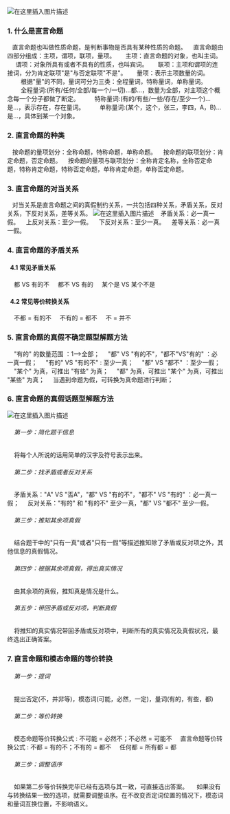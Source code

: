 ![在这里插入图片描述](https://img-blog.csdnimg.cn/20200712145109238.png?x-oss-process=image/watermark,type_ZmFuZ3poZW5naGVpdGk,shadow_10,text_aHR0cHM6Ly9ibG9nLmNzZG4ubmV0L3FxXzM2MzMwMjI4,size_16,color_FFFFFF,t_70)
### 1. 什么是直言命题
&nbsp;&nbsp;&nbsp;直言命题也叫做性质命题，是判断事物是否具有某种性质的命题。
&nbsp;&nbsp;&nbsp;直言命题由四部分组成：主项，谓项，联项，量项。
&nbsp;&nbsp;&nbsp;&nbsp;&nbsp;主项：直言命题的对象，也叫主词。
&nbsp;&nbsp;&nbsp;&nbsp;&nbsp;谓项：对象所具有或者不具有的性质，也叫宾词。
&nbsp;&nbsp;&nbsp;&nbsp;&nbsp;联项：主项和谓项的连接词，分为肯定联项"是"与否定联项"不是"。
&nbsp;&nbsp;&nbsp;&nbsp;&nbsp;量项：表示主项数量的词。
&nbsp;&nbsp;&nbsp;&nbsp;&nbsp;&nbsp;&nbsp;&nbsp;根据"量"的不同，量词可分为三类：全程量词，特称量词，单称量词。
&nbsp;&nbsp;&nbsp;&nbsp;&nbsp;&nbsp;&nbsp;&nbsp;全程量词:(所有/任何/全部/每一个/一切)...都...，数量为全部，对主项这个概念每一个分子都做了断定。
&nbsp;&nbsp;&nbsp;&nbsp;&nbsp;&nbsp;&nbsp;&nbsp;特称量词:(有的/有些/一些/存在/至少一个)...是...，表示存在，存在量词。
&nbsp;&nbsp;&nbsp;&nbsp;&nbsp;&nbsp;&nbsp;&nbsp;单称量词:(某个，这个，张三，李四，A，B)...是...，具体到某一个对象。

### 2. 直言命题的种类
&nbsp;&nbsp;&nbsp;按命题的量项划分：全称命题，特称命题，单称命题。
&nbsp;&nbsp;&nbsp;按命题的联项划分：肯定命题，否定命题。
&nbsp;&nbsp;&nbsp;按命题的量项与联项划分：全称肯定名称，全称否定命题，特称肯定命题，特称否定命题，单称肯定命题，单称否定命题。

### 3. 直言命题的对当关系
&nbsp;&nbsp;&nbsp;对当关系是直言命题之间的真假制约关系，一共包括四种关系，矛盾关系，反对关系，下反对关系，差等关系。
![在这里插入图片描述](https://img-blog.csdnimg.cn/20200711221130452.png?x-oss-process=image/watermark,type_ZmFuZ3poZW5naGVpdGk,shadow_10,text_aHR0cHM6Ly9ibG9nLmNzZG4ubmV0L3FxXzM2MzMwMjI4,size_16,color_FFFFFF,t_70)
&nbsp;&nbsp;&nbsp;矛盾关系：必一真一假。
&nbsp;&nbsp;&nbsp;上反对关系：至少一假。
&nbsp;&nbsp;&nbsp;下反对关系：至少一真。
&nbsp;&nbsp;&nbsp;差等关系：必一真一假。

### 4. 直言命题的矛盾关系
#### &nbsp;&nbsp;4.1 常见矛盾关系
&nbsp;&nbsp;&nbsp;&nbsp;都 VS 有的不
&nbsp;&nbsp;&nbsp;&nbsp;都不 VS 有的
&nbsp;&nbsp;&nbsp;&nbsp;某个是 VS 某个不是

#### &nbsp;&nbsp;4.2 常见等价转换关系
&nbsp;&nbsp;&nbsp;&nbsp;不都 = 有的不
&nbsp;&nbsp;&nbsp;&nbsp;不有的 = 都不
&nbsp;&nbsp;&nbsp;&nbsp;不 = 并不

### 5. 直言命题的真假不确定题型解题方法
&nbsp;&nbsp;&nbsp;&nbsp;"有的" 的数量范围 ：1-->全部；
&nbsp;&nbsp;&nbsp;&nbsp;"都" VS "有的不"，"都不"VS"有的" ：必一真一假；
&nbsp;&nbsp;&nbsp;&nbsp;"有的" VS "有的不" : 至少一真；
&nbsp;&nbsp;&nbsp;&nbsp;"都" VS "都不" ：至少一假；
&nbsp;&nbsp;&nbsp;&nbsp;"某个" 为真，可推出 "有些" 为真；
&nbsp;&nbsp;&nbsp;&nbsp;"都" 为真，可推出 "某个" 为真，可推出 "某些" 为真；
&nbsp;&nbsp;&nbsp;&nbsp;当遇到命题为假，可转换为真命题进行判断；

### 6. 直言命题的真假话题型解题方法
![在这里插入图片描述](https://img-blog.csdnimg.cn/20200712111304238.png?x-oss-process=image/watermark,type_ZmFuZ3poZW5naGVpdGk,shadow_10,text_aHR0cHM6Ly9ibG9nLmNzZG4ubmV0L3FxXzM2MzMwMjI4,size_16,color_FFFFFF,t_70)
###### &nbsp;&nbsp;&nbsp; 第一步：简化题干信息
&nbsp;&nbsp;&nbsp;&nbsp;将每个人所说的话用简单的汉字及符号表示出来。

###### &nbsp;&nbsp;&nbsp; 第二步：找矛盾或者反对关系
&nbsp;&nbsp;&nbsp;&nbsp;矛盾关系："A" VS "否A"，"都" VS "有的不"，"都不" VS "有的" ：必一真一假；
&nbsp;&nbsp;&nbsp;&nbsp;反对关系："有的" 和 "有的不" 至少一真，"都" VS "都不" 至少一假。

###### &nbsp;&nbsp;&nbsp; 第三步：推知其余项真假
&nbsp;&nbsp;&nbsp;&nbsp;结合题干中的"只有一真"或者"只有一假"等描述推知除了矛盾或反对项之外，其他信息的真假情况。

###### &nbsp;&nbsp;&nbsp; 第四步：根据其余项真假，得出真实情况
&nbsp;&nbsp;&nbsp;&nbsp;由其余项的真假，推知真是情况是什么。

###### &nbsp;&nbsp;&nbsp; 第五步：带回矛盾或反对项，判断真假
&nbsp;&nbsp;&nbsp;&nbsp;将推知的真实情况带回矛盾或反对项中，判断所有的真实情况及真假状况，最终选出正确答案。

### 7. 直言命题和模态命题的等价转换
###### &nbsp;&nbsp;&nbsp; 第一步：提词
&nbsp;&nbsp;&nbsp;&nbsp;提出否定(不，并非等)，模态词(可能，必然，一定)，量词(有的，有些，都)
###### &nbsp;&nbsp;&nbsp; 第二步：等价转换
&nbsp;&nbsp;&nbsp;&nbsp;模态命题等价转换公式 : 不可能 = 必然不；不必然 = 可能不
&nbsp;&nbsp;&nbsp;&nbsp;直言命题等价转换公式 : 不都 = 有的不；不有的 = 都不
&nbsp;&nbsp;&nbsp;&nbsp;任何都 = 所有都 = 都
###### &nbsp;&nbsp;&nbsp; 第三步：调整语序
&nbsp;&nbsp;&nbsp;&nbsp;如果第二步等价转换完毕已经有选项与其一致，可直接选出答案。
&nbsp;&nbsp;&nbsp;&nbsp;如果没有与转换结果一致的选项，就需要调整语序。在不改变否定词位置的情况下，模态词和量词互换位置，不影响语义。
